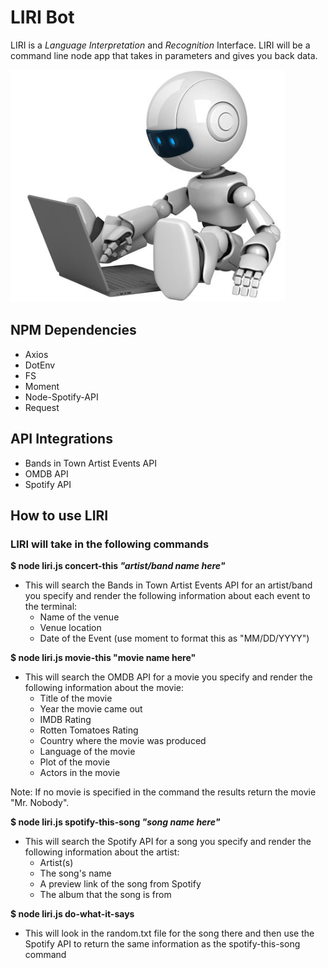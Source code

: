 # LIRI Bot
 LIRI is a *Language Interpretation* and *Recognition* Interface. LIRI will be a command line node app that takes in parameters and gives you back data.

![Bot Image](./images/bot.PNG)

 ## NPM Dependencies
 * Axios
 * DotEnv
 * FS
 * Moment
 * Node-Spotify-API
 * Request

 ## API Integrations
 * Bands in Town Artist Events API
 * OMDB API
 * Spotify API

 ## How to use LIRI

 ### LIRI will take in the following commands

 **$ node liri.js concert-this *"artist/band name here"***
 * This will search the Bands in Town Artist Events API for an artist/band you specify and render the following information about each event to the terminal:
   * Name of the venue
   * Venue location
   * Date of the Event (use moment to format this as "MM/DD/YYYY")

 **$ node liri.js movie-this "movie name here"**
 * This will search the OMDB API for a movie you specify and render the following information about the movie:
   * Title of the movie
   * Year the movie came out
   * IMDB Rating
   * Rotten Tomatoes Rating
   * Country where the movie was produced
   * Language of the movie
   * Plot of the movie
   * Actors in the movie

 Note: If no movie is specified in the command the results return the movie "Mr. Nobody".

 **$ node liri.js spotify-this-song *"song name here"***
 * This will search the Spotify API for a song you specify and render the following information about the artist:
   * Artist(s)
   * The song's name
   * A preview link of the song from Spotify
   * The album that the song is from

 **$ node liri.js do-what-it-says**
 * This will look in the random.txt file for the song there and then use the Spotify API to return the same information as the spotify-this-song command

 

 

 